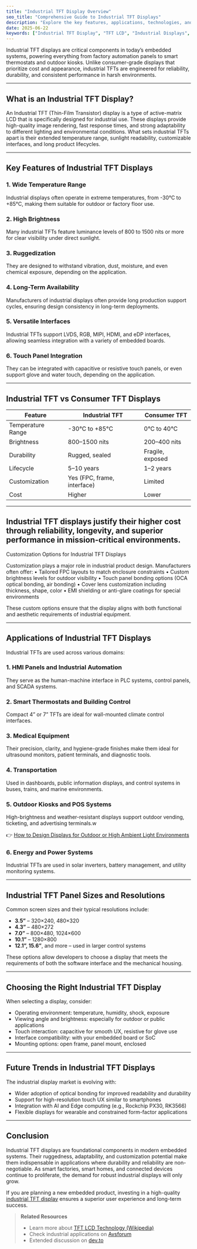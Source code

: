 ```yaml
---
title: "Industrial TFT Display Overview"
seo_title: "Comprehensive Guide to Industrial TFT Displays"
description: "Explore the key features, applications, technologies, and customization options of industrial-grade TFT LCD displays."
date: 2025-06-22
keywords: ["Industrial TFT Display", "TFT LCD", "Industrial Displays", "Custom Display Solutions", "Embedded Displays"]
---
```



Industrial TFT displays are critical components in today’s embedded systems, powering everything from factory automation panels to smart thermostats and outdoor kiosks. Unlike consumer-grade displays that prioritize cost and appearance, industrial TFTs are engineered for reliability, durability, and consistent performance in harsh environments.

---

## What is an Industrial TFT Display?

An Industrial TFT (Thin-Film Transistor) display is a type of active-matrix LCD that is specifically designed for industrial use. These displays provide high-quality image rendering, fast response times, and strong adaptability to different lighting and environmental conditions. What sets industrial TFTs apart is their extended temperature range, sunlight readability, customizable interfaces, and long product lifecycles.

---

## Key Features of Industrial TFT Displays

### 1. Wide Temperature Range

Industrial displays often operate in extreme temperatures, from -30°C to +85°C, making them suitable for outdoor or factory floor use.

### 2. High Brightness

Many industrial TFTs feature luminance levels of 800 to 1500 nits or more for clear visibility under direct sunlight.

### 3. Ruggedization

They are designed to withstand vibration, dust, moisture, and even chemical exposure, depending on the application.

### 4. Long-Term Availability

Manufacturers of industrial displays often provide long production support cycles, ensuring design consistency in long-term deployments.

### 5. Versatile Interfaces

Industrial TFTs support LVDS, RGB, MIPI, HDMI, and eDP interfaces, allowing seamless integration with a variety of embedded boards.

### 6. Touch Panel Integration

They can be integrated with capacitive or resistive touch panels, or even support glove and water touch, depending on the application.

---

## Industrial TFT vs Consumer TFT Displays

| Feature           | Industrial TFT         | Consumer TFT        |
|-------------------|-------------------------|----------------------|
| Temperature Range | -30°C to +85°C         | 0°C to 40°C          |
| Brightness        | 800–1500 nits          | 200–400 nits         |
| Durability        | Rugged, sealed         | Fragile, exposed     |
| Lifecycle         | 5–10 years             | 1–2 years            |
| Customization     | Yes (FPC, frame, interface) | Limited          |
| Cost              | Higher                 | Lower                |

---

## Industrial TFT displays justify their higher cost through reliability, longevity, and superior performance in mission-critical environments.

Customization Options for Industrial TFT Displays

Customization plays a major role in industrial product design. Manufacturers often offer:
	•	Tailored FPC layouts to match enclosure constraints
	•	Custom brightness levels for outdoor visibility
	•	Touch panel bonding options (OCA optical bonding, air bonding)
	•	Cover lens customization including thickness, shape, color
	•	EMI shielding or anti-glare coatings for special environments

These custom options ensure that the display aligns with both functional and aesthetic requirements of industrial equipment.

---

## Applications of Industrial TFT Displays

Industrial TFTs are used across various domains:

### 1. HMI Panels and Industrial Automation

They serve as the human-machine interface in PLC systems, control panels, and SCADA systems.

### 2. Smart Thermostats and Building Control

Compact 4” or 7” TFTs are ideal for wall-mounted climate control interfaces.

### 3. Medical Equipment

Their precision, clarity, and hygiene-grade finishes make them ideal for ultrasound monitors, patient terminals, and diagnostic tools.

### 4. Transportation

Used in dashboards, public information displays, and control systems in buses, trains, and marine environments.

### 5. Outdoor Kiosks and POS Systems

High-brightness and weather-resistant displays support outdoor vending, ticketing, and advertising terminals.w

👉 [How to Design Displays for Outdoor or High Ambient Light Environments](https://dev.to/rocktech/how-to-design-displays-for-outdoor-or-high-ambient-light-environments-3o1l)

### 6. Energy and Power Systems

Industrial TFTs are used in solar inverters, battery management, and utility monitoring systems.


---

## Industrial TFT Panel Sizes and Resolutions

Common screen sizes and their typical resolutions include:

- **3.5”** – 320×240, 480×320  
- **4.3”** – 480×272  
- **7.0”** – 800×480, 1024×600  
- **10.1”** – 1280×800  
- **12.1”, 15.6”**, and more – used in larger control systems

These options allow developers to choose a display that meets the requirements of both the software interface and the mechanical housing.

---

## Choosing the Right Industrial TFT Display

When selecting a display, consider:
- Operating environment: temperature, humidity, shock, exposure
- Viewing angle and brightness: especially for outdoor or public applications
- Touch interaction: capacitive for smooth UX, resistive for glove use
- Interface compatibility: with your embedded board or SoC
- Mounting options: open frame, panel mount, enclosed

---

## Future Trends in Industrial TFT Displays

The industrial display market is evolving with:
- Wider adoption of optical bonding for improved readability and durability
- Support for high-resolution touch UX similar to smartphones
- Integration with AI and Edge computing (e.g., Rockchip PX30, RK3566)
- Flexible displays for wearable and constrained form-factor applications

---

## Conclusion

Industrial TFT displays are foundational components in modern embedded systems. Their ruggedness, adaptability, and customization potential make them indispensable in applications where durability and reliability are non-negotiable. As smart factories, smart homes, and connected devices continue to proliferate, the demand for robust industrial displays will only grow.

If you are planning a new embedded product, investing in a high-quality [industrial TFT display](https://www.rocktech.com.hk/industrial-tft-displays/) ensures a superior user experience and long-term success.

> **Related Resources**  
> - Learn more about <a href="https://en.wikipedia.org/wiki/TFT_LCD" rel="nofollow" target="_blank">TFT LCD Technology (Wikipedia)</a>  
> - Check industrial applications on <a href="https://www.avsforum.com/" rel="nofollow" target="_blank">Avsforum</a>
> - Extended discussion on <a href="https://dev.to/kevinzhang109/industrial-vs-consumer-tft-displays-why-theyre-not-interchangeable-4f7i" rel="nofollow" target="_blank">dev.to</a>